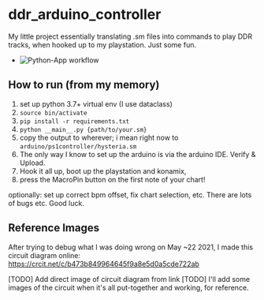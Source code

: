 # ddr_arduino_controller
My little project essentially translating .sm files into commands to play DDR tracks, when hooked up to my playstation. Just some fun.

* ![Python-App workflow](https://github.com/kemcbride/ddr_arduino_controller/actions/workflows/python-app.yml/badge.svg)


## How to run (from my memory)
1. set up python 3.7+ virtual env (I use dataclass)
2. `source bin/activate`
3. `pip install -r requirements.txt`
4. `python __main__.py {path/to/your.sm}`
5. copy the output to wherever; i mean right now to `arduino/ps1controller/hysteria.sm`
6. The only way I know to set up the arduino is via the arduino IDE. Verify & Upload.
7. Hook it all up, boot up the playstation and konamix,
8. press the MacroPin button on the first note of your chart!

optionally: set up correct bpm offset, fix chart selection, etc.
There are lots of bugs etc. Good luck.


## Reference Images

After trying to debug what I was doing wrong on May ~22 2021, I made this circuit diagram online: https://crcit.net/c/b473b849964645f9a8e5d0a5cde722ab

[TODO] Add direct image of circuit diagram from link
[TODO] I'll add some images of the circuit when it's all put-together and working, for reference.
